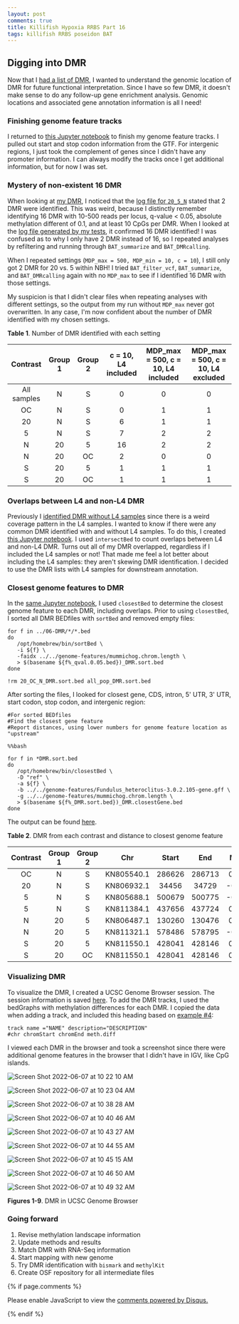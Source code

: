 ```yaml
---
layout: post
comments: true
title: Killifish Hypoxia RRBS Part 16
tags: killifish RRBS poseidon BAT
---
```


## Digging into DMR

Now that I [had a list of DMR](https://github.com/yaaminiv/killifish-hypoxia-RRBS/tree/main/output/06-DMR), I wanted to understand the genomic location of DMR for future functional interpretation. Since I have so few DMR, it doesn't make sense to do any follow-up gene enrichment analysis. Genomic locations and associated gene annotation information is all I need!

### Finishing genome feature tracks

I returned to [this Jupyter notebook](https://github.com/yaaminiv/killifish-hypoxia-RRBS/blob/main/code/07-generating-genome-feature-tracks.ipynb) to finish my genome feature tracks. I pulled out start and stop codon information from the GTF. For intergenic regions, I just took the complement of genes since I didn't have any promoter information. I can always modify the tracks once I get additional information, but for now I was set.

### Mystery of non-existent 16 DMR

When looking at [my DMR](https://github.com/yaaminiv/killifish-hypoxia-RRBS/tree/main/output/06-DMR), I noticed that the [log file for `20_5_N`](https://github.com/yaaminiv/killifish-hypoxia-RRBS/blob/main/output/06-DMR/20_5_N/20_5_N.log) stated that 2 DMR were identified. This was weird, because I distinctly remember identifying 16 DMR with 10-500 reads per locus, q-value < 0.05, absolute methylation different of 0.1, and at least 10 CpGs per DMR. When I looked at the [log file generated by my tests](https://github.com/yaaminiv/killifish-hypoxia-RRBS/blob/main/output/06-DMR/05-23-2022/MDP_min_10-MDP_max_500-c_10/20_5_N/20_5_N.log), it confirmed 16 DMR identified! I was confused as to why I only have 2 DMR instead of 16, so I repeated analyses by refiltering and running through `BAT_summarize` and `BAT_DMRcalling`.

When I repeated settings (`MDP_max = 500, MDP_min = 10, c = 10`), I still only got 2 DMR for 20 vs. 5 within NBH! I tried `BAT_filter_vcf`, `BAT_summarize`, and `BAT_DMRcalling` again with no `MDP_max` to see if I identified 16 DMR with those settings.

My suspicion is that I didn't clear files when repeating analyses with different settings, so the output from my run without `MDP_max` never got overwritten. In any case, I'm now confident about the number of DMR identified with my chosen settings.

**Table 1**. Number of DMR identified with each setting

| **Contrast** | **Group 1** | **Group 2** | **c = 10, L4 included** | **MDP_max = 500, c = 10, L4 included** | **MDP_max = 500, c = 10, L4 excluded** |
|:------------:|:-----------:|:-----------:|:-----------------------:|:--------------------------------------:|:--------------------------------------:|
|  All samples |      N      |      S      |            0            |                    0                   |                    0                   |
|      OC      |      N      |      S      |            0            |                    1                   |                    1                   |
|      20      |      N      |      S      |            6            |                    1                   |                    1                   |
|       5      |      N      |      S      |            7            |                    2                   |                    2                   |
|       N      |      20     |      5      |            16           |                    2                   |                    2                   |
|       N      |      20     |      OC     |            2            |                    0                   |                    0                   |
|       S      |      20     |      5      |            1            |                    1                   |                    1                   |
|       S      |      20     |      OC     |            1            |                    1                   |                    1                   |

### Overlaps between L4 and non-L4 DMR

Previously I [identified DMR without L4 samples](https://yaaminiv.github.io/Killifish-Hypoxia-RRBS-Part17/) since there is a weird coverage pattern in the L4 samples. I wanted to know if there were any common DMR identified with and without L4 samples. To do this, I created [this Jupyter notebook](https://github.com/yaaminiv/killifish-hypoxia-RRBS/blob/main/code/08-annotate-DMR.ipynb). I used `intersectBed` to count overlaps between L4 and non-L4 DMR. Turns out all of my DMR overlapped, regardless if I included the L4 samples or not! That made me feel a lot better about including the L4 samples: they aren't skewing DMR identification. I decided to use the DMR lists with L4 samples for downstream annotation.

### Closest genome features to DMR

In the [same Jupyter notebook](https://github.com/yaaminiv/killifish-hypoxia-RRBS/blob/main/code/08-annotate-DMR.ipynb), I used `closestBed` to determine the closest genome feature to each DMR, including overlaps. Prior to using `closestBed`, I sorted all DMR BEDfiles with `sortBed` and removed empty files:

```
for f in ../06-DMR/*/*.bed
do
   /opt/homebrew/bin/sortBed \
   -i ${f} \
   -faidx ../../genome-features/mummichog.chrom.length \
   > $(basename ${f%_qval.0.05.bed})_DMR.sort.bed
done

!rm 20_OC_N_DMR.sort.bed all_pop_DMR.sort.bed
```

After sorting the files, I looked for closest gene, CDS, intron, 5' UTR, 3' UTR, start codon, stop codon, and intergenic region:

```
#For sorted BEDfiles
#Find the closest gene feature
#Report distances, using lower numbers for genome feature location as "upstream"

%%bash

for f in *DMR.sort.bed
do
   /opt/homebrew/bin/closestBed \
   -D "ref" \
   -a ${f} \
   -b ../../genome-features/Fundulus_heteroclitus-3.0.2.105-gene.gff \
   -g ../../genome-features/mummichog.chrom.length \
   > $(basename ${f%_DMR.sort.bed})_DMR.closestGene.bed
done
```

The output can be found [here](https://github.com/yaaminiv/killifish-hypoxia-RRBS/tree/main/output/08-annotate-DMR).

**Table 2**. DMR from each contrast and distance to closest genome feature

| **Contrast** | **Group 1** | **Group 2** |   **Chr**  | **Start** | **End** | **Meth Diff** | **Genes** | **5' UTR** | **CDS** | **3' UTR** | **Introns** | **Start Codon** | **Stop Codon** | **Intergenic** |
|:------------:|:-----------:|:-----------:|:----------:|:---------:|:-------:|:-------------:|:---------:|:----------:|:-------:|:----------:|:-----------:|:---------------:|:--------------:|:--------------:|
|      OC      |      N      |      S      | KN805540.1 |   286626  |  286713 |    0.724750   |     0     |   327344   |  -4084  |   307386   |      0      |     -121140     |     -15569     |     -15572     |
|      20      |      N      |      S      | KN806932.1 |   34456   |  34729  |   -0.270357   |   -24519  |   -32826   |  -24521 |   -24519   |    -24661   |      -32823     |       N/A      |        0       |
|       5      |      N      |      S      | KN805688.1 |   500679  |  500775 |   -0.565449   |   -55168  |   -55168   |  -55211 |   -58247   |    -55391   |      -55211     |     -58244     |        0       |
|       5      |      N      |      S      | KN811384.1 |   437656  |  437724 |    0.517333   |     0     |    7047    |  -2570  |    -9991   |      0      |       7044      |      -9988     |      10789     |
|       N      |      20     |      5      | KN806487.1 |   130260  |  130476 |    0.241000   |    N/A    |     N/A    |   N/A   |     N/A    |     N/A     |       N/A       |       N/A      |        0       |
|       N      |      20     |      5      | KN811321.1 |   578486  |  578795 |   -0.222821   |   -22011  |   197537   |  -22014 |   -168583  |    -22249   |     -157801     |     -22011     |        0       |
|       S      |      20     |      5      | KN811550.1 |   428041  |  428146 |    0.332250   |     0     |    4662    |   3518  |    10922   |      0      |       5138      |      10919     |      11125     |
|       S      |      20     |      OC     | KN811550.1 |   428041  |  428146 |    0.335750   |     0     |    4662    |   3518  |    10922   |      0      |       5138      |      10919     |      11125     |

### Visualizing DMR

To visualize the DMR, I created a UCSC Genome Browser session. The session information is saved [here](https://github.com/yaaminiv/killifish-hypoxia-RRBS/blob/main/output/06-DMR/DMR-UCSCGenomeBrowser). To add the DMR tracks, I used the bedGraphs with methylation differences for each DMR. I copied the data when adding a track, and included this heading based on [example #4](https://genome.ucsc.edu/goldenPath/help/customTrack.html#EXAMPLE4):

```
track name ="NAME" description="DESCRIPTION"
#chr chromStart chromEnd meth.diff
```

I viewed each DMR in the browser and took a screenshot since there were additional genome features in the browser that I didn't have in IGV, like CpG islands.

![Screen Shot 2022-06-07 at 10 22 10 AM](https://user-images.githubusercontent.com/22335838/172440410-090aad43-75a4-46a9-893e-0af25b7110c6.png)

![Screen Shot 2022-06-07 at 10 23 04 AM](https://user-images.githubusercontent.com/22335838/172440414-7e04c79f-1159-4834-859e-48a40c6a2426.png)

![Screen Shot 2022-06-07 at 10 38 28 AM](https://user-images.githubusercontent.com/22335838/172440418-5aae4818-af8d-496e-8d07-a92a82c5c4af.png)

![Screen Shot 2022-06-07 at 10 40 46 AM](https://user-images.githubusercontent.com/22335838/172440420-779bdc32-f7c7-4248-820a-9aac02215ec4.png)

![Screen Shot 2022-06-07 at 10 43 27 AM](https://user-images.githubusercontent.com/22335838/172440422-63137836-bb80-4f48-a2b7-e3ecd26a6678.png)

![Screen Shot 2022-06-07 at 10 44 55 AM](https://user-images.githubusercontent.com/22335838/172440424-887c914f-508e-430e-ab1f-06cb12350e1f.png)

![Screen Shot 2022-06-07 at 10 45 15 AM](https://user-images.githubusercontent.com/22335838/172440425-be3e19e4-1489-4637-b4e0-0bbafef2701a.png)

![Screen Shot 2022-06-07 at 10 46 50 AM](https://user-images.githubusercontent.com/22335838/172440428-d9641787-f35c-4b46-b1a1-f254dd835af4.png)

![Screen Shot 2022-06-07 at 10 49 32 AM](https://user-images.githubusercontent.com/22335838/172440429-57b9bb13-20e7-4ecd-9473-2968da5a29e2.png)

**Figures 1-9**. DMR in UCSC Genome Browser

### Going forward

1. Revise methylation landscape information
1. Update methods and results
3. Match DMR with RNA-Seq information
2. Start mapping with new genome
2. Try DMR identification with `bismark` and `methylKit`
6. Create OSF repository for all intermediate files

{% if page.comments %}

<div id="disqus_thread"></div>
<script>

/**
*  RECOMMENDED CONFIGURATION VARIABLES: EDIT AND UNCOMMENT THE SECTION BELOW TO INSERT DYNAMIC VALUES FROM YOUR PLATFORM OR CMS.
*  LEARN WHY DEFINING THESE VARIABLES IS IMPORTANT: https://disqus.com/admin/universalcode/#configuration-variables*/
/*
var disqus_config = function () {
this.page.url = PAGE_URL;  // Replace PAGE_URL with your page's canonical URL variable
this.page.identifier = PAGE_IDENTIFIER; // Replace PAGE_IDENTIFIER with your page's unique identifier variable
};
*/
(function() { // DON'T EDIT BELOW THIS LINE
var d = document, s = d.createElement('script');
s.src = 'https://the-responsible-grad-student.disqus.com/embed.js';
s.setAttribute('data-timestamp', +new Date());
(d.head || d.body).appendChild(s);
})();
</script>
<noscript>Please enable JavaScript to view the <a href="https://disqus.com/?ref_noscript">comments powered by Disqus.</a></noscript>

{% endif %}

<script id="dsq-count-scr" src="//the-responsible-grad-student.disqus.com/count.js" async></script>
